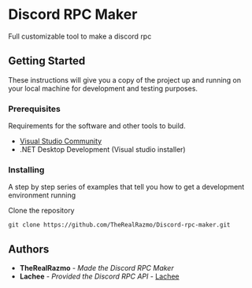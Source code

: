 # Discord RPC Maker

Full customizable tool to make a discord rpc

## Getting Started

These instructions will give you a copy of the project up and running on
your local machine for development and testing purposes.

### Prerequisites

Requirements for the software and other tools to build.
- [Visual Studio Community](https://visualstudio.microsoft.com/fr/vs/community/)
- .NET Desktop Development (Visual studio installer)

### Installing

A step by step series of examples that tell you how to get a development
environment running

Clone the repository

    git clone https://github.com/TheRealRazmo/Discord-rpc-maker.git

## Authors

  - **TheRealRazmo** - *Made the Discord RPC Maker*
  - **Lachee** - *Provided the Discord RPC API* -
    [Lachee](https://github.com/Lachee)